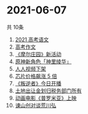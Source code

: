# 2021-06-07
  共 10条

  <!-- BEGIN -->
  <!-- 最后更新时间:Mon Jun 07 2021 23:32:26 GMT+0000 (Coordinated Universal Time) -->
  1. [2021 高考语文](https://www.zhihu.com/search?q=高考语文)
1. [高考作文](https://www.zhihu.com/search?q=高考作文)
1. [《摩尔庄园》新活动](https://www.zhihu.com/search?q=摩尔庄园)
1. [原神新角色「神里绫华」](https://www.zhihu.com/search?q=原神)
1. [人人视频下架](https://www.zhihu.com/search?q=人人视频)
1. [芯片价格飙涨 5 倍](https://www.zhihu.com/search?q=芯片)
1. [《叛逆者》今日开播](https://www.zhihu.com/search?q=叛逆者)
1. [土地出让金划归税务部门所有](https://www.zhihu.com/search?q=土地出让金)
1. [动画电影《普罗米亚》上映](https://www.zhihu.com/search?q=普罗米亚)
1. [谏山创对谈荒川弘](https://www.zhihu.com/search?q=谏山创)
  <!-- END -->
  